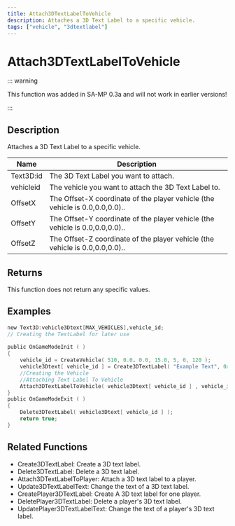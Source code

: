 ```yaml
---
title: Attach3DTextLabelToVehicle
description: Attaches a 3D Text Label to a specific vehicle.
tags: ["vehicle", "3dtextlabel"]
---
```


# Attach3DTextLabelToVehicle

::: warning

This function was added in SA-MP 0.3a and will not work in earlier versions!

:::

## Description

Attaches a 3D Text Label to a specific vehicle.

| Name      | Description                                                                  |
| --------- | ---------------------------------------------------------------------------- |
| Text3D:id | The 3D Text Label you want to attach.                                        |
| vehicleid | The vehicle you want to attach the 3D Text Label to.                         |
| OffsetX   | The Offset-X coordinate of the player vehicle (the vehicle is 0.0,0.0,0.0).. |
| OffsetY   | The Offset-Y coordinate of the player vehicle (the vehicle is 0.0,0.0,0.0).. |
| OffsetZ   | The Offset-Z coordinate of the player vehicle (the vehicle is 0.0,0.0,0.0).. |

## Returns

This function does not return any specific values.

## Examples

```c
new Text3D:vehicle3Dtext[MAX_VEHICLES],vehicle_id;
// Creating the TextLabel for later use
 
public OnGameModeInit ( )
{
    vehicle_id = CreateVehicle( 510, 0.0. 0.0, 15.0, 5, 0, 120 );
    vehicle3Dtext[ vehicle_id ] = Create3DTextLabel( "Example Text", 0xFF0000AA, 0.0, 0.0, 0.0, 50.0, 0, 1 );
    //Creating the Vehicle
    //Attaching Text Label To Vehicle
    Attach3DTextLabelToVehicle( vehicle3Dtext[ vehicle_id ] , vehicle_id, 0.0, 0.0, 2.0);
}
public OnGameModeExit ( )
{
    Delete3DTextLabel( vehicle3Dtext[ vehicle_id ] );
    return true;
}
```

## Related Functions

- Create3DTextLabel: Create a 3D text label.
- Delete3DTextLabel: Delete a 3D text label.
- Attach3DTextLabelToPlayer: Attach a 3D text label to a player.
- Update3DTextLabelText: Change the text of a 3D text label.
- CreatePlayer3DTextLabel: Create A 3D text label for one player.
- DeletePlayer3DTextLabel: Delete a player's 3D text label.
- UpdatePlayer3DTextLabelText: Change the text of a player's 3D text label.
